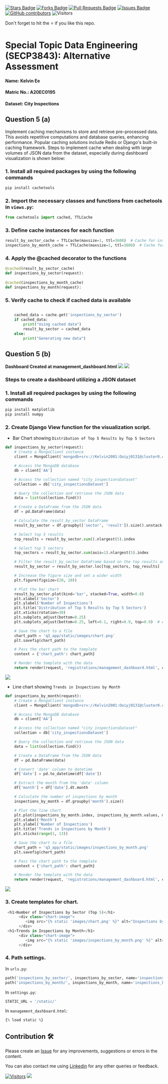 <a href="https://github.com/drshahizan/SECP3843/stargazers"><img src="https://img.shields.io/github/stars/drshahizan/SECP3843" alt="Stars Badge"/></a>
<a href="https://github.com/drshahizan/SECP3843/network/members"><img src="https://img.shields.io/github/forks/drshahizan/SECP3843" alt="Forks Badge"/></a>
<a href="https://github.com/drshahizan/SECP3843/pulls"><img src="https://img.shields.io/github/issues-pr/drshahizan/SECP3843" alt="Pull Requests Badge"/></a>
<a href="https://github.com/drshahizan/SECP3843/issues"><img src="https://img.shields.io/github/issues/drshahizan/SECP3843" alt="Issues Badge"/></a>
<a href="https://github.com/drshahizan/SECP3843/graphs/contributors"><img alt="GitHub contributors" src="https://img.shields.io/github/contributors/drshahizan/SECP3843?color=2b9348"></a>
![Visitors](https://api.visitorbadge.io/api/visitors?path=https%3A%2F%2Fgithub.com%2Fdrshahizan%2FSECP3843&labelColor=%23d9e3f0&countColor=%23697689&style=flat)


Don't forget to hit the :star: if you like this repo.

# Special Topic Data Engineering (SECP3843): Alternative Assessment

#### Name: Kelvin Ee
#### Matric No.: A20EC0195
#### Dataset: City Inspections

## Question 5 (a)
Implement caching mechanisms to store and retrieve pre-processed data. This avoids repetitive computations and database queries, enhancing performance. Popular caching solutions include Redis or Django's built-in caching framework. 
Steps to implement cache when dealing with large volumes of JSON data from the dataset, especially during dashboard visualization is shown below:

### 1. Install all required packages by using the following commands
```python
pip install cachetools
```
### 2. Import the necessary classes and functions from cachetools in `views.py`:
```python
from cachetools import cached, TTLCache
```
### 3. Define cache instances for each function
```python
result_by_sector_cache = TTLCache(maxsize=1, ttl=3600)  # Cache for inspections_by_sector
inspections_by_month_cache = TTLCache(maxsize=1, ttl=3600)  # Cache for inspections_by_month
```
### 4. Apply the @cached decorator to the functions
```python
@cached(result_by_sector_cache)
def inspections_by_sector(request):
    
@cached(inspections_by_month_cache)
def inspections_by_month(request):
```
### 5. Verify cache to check if cached data is available 
```python

    cached_data = cache.get('inspections_by_sector')
    if cached_data:
        print("Using cached data")
        result_by_sector = cached_data
    else:
        print("Generating new data")
```

## Question 5 (b)
<b>Dashboard Created at management_dashboard.html</b>
<img src="./files/image/barchart.png">
<img src="./files/image/trend.png">

### Steps to create a dashboard utilizing a JSON dataset

### 1. Install all required packages by using the following commands
```python
pip install matplotlib
pip install numpy
```
### 2. Create Django View function for the visualization script.
- Bar Chart showing `Distribution of Top 5 Results by Top 5 Sectors`
```python
def inspections_by_sector(request):
    # Create a MongoClient instance
    client = MongoClient('mongodb+srv://Kelvin2001:Ooiyj0131@cluster0.cokgc4s.mongodb.net/')

    # Access the MongoDB database
    db = client['AA']

    # Access the collection named "city_inspectionsDataset"
    collection = db['city_inspectionsDataset']

    # Query the collection and retrieve the JSON data
    data = list(collection.find())

    # Create a DataFrame from the JSON data
    df = pd.DataFrame(data)

    # Calculate the result_by_sector DataFrame
    result_by_sector = df.groupby(['sector', 'result']).size().unstack().fillna(0)

    # Select top 5 results
    top_results = result_by_sector.sum().nlargest(5).index

    # Select top 5 sectors
    top_sectors = result_by_sector.sum(axis=1).nlargest(5).index

    # Filter the result_by_sector DataFrame based on the top results and sectors
    result_by_sector = result_by_sector.loc[top_sectors, top_results]

    # Increase the figure size and set a wider width
    plt.figure(figsize=(20, 10))

    # Plot the bar chart
    result_by_sector.plot(kind='bar', stacked=True, width=0.8)
    plt.xlabel('Sector')
    plt.ylabel('Number of Inspections')
    plt.title('Distribution of Top 5 Results by Top 5 Sectors')
    plt.xticks(rotation=30)
    plt.subplots_adjust(bottom=0.25)
    plt.subplots_adjust(bottom=0.25, left=0.1, right=0.9, top=0.9)  # Adjust the margins as needed

    # Save the chart to a file
    chart_path = 'q3_app/static/images/chart.png' 
    plt.savefig(chart_path)

    # Pass the chart path to the template
    context = {'chart_path': chart_path}

    # Render the template with the data
    return render(request, 'registrations/management_dashboard.html', context)
```
<img src="./files/image/chart.png">

- Line chart showing `Trends in Inspections by Month`
```python
def inspections_by_month(request):
    # Create a MongoClient instance
    client = MongoClient('mongodb+srv://Kelvin2001:Ooiyj0131@cluster0.cokgc4s.mongodb.net/')

    # Access the MongoDB database
    db = client['AA']

    # Access the collection named "city_inspectionsDataset"
    collection = db['city_inspectionsDataset']

    # Query the collection and retrieve the JSON data
    data = list(collection.find())

    # Create a DataFrame from the JSON data
    df = pd.DataFrame(data)

    # Convert 'date' column to datetime
    df['date'] = pd.to_datetime(df['date'])

    # Extract the month from the 'date' column
    df['month'] = df['date'].dt.month

    # Calculate the number of inspections by month
    inspections_by_month = df.groupby('month').size()

    # Plot the line chart
    plt.plot(inspections_by_month.index, inspections_by_month.values, marker='o')
    plt.xlabel('Month')
    plt.ylabel('Number of Inspections')
    plt.title('Trends in Inspections by Month')
    plt.xticks(range(1, 13))

    # Save the chart to a file
    chart_path = 'q3_app/static/images/inspections_by_month.png'
    plt.savefig(chart_path)

    # Pass the chart path to the template
    context = {'chart_path': chart_path}

    # Render the template with the data
    return render(request, 'registrations/management_dashboard.html', context)
```
<img src="./files/image/inspections_by_month.png">

### 3. Create templates for chart.
```python
 <h1>Number of Inspections by Sector (Top 5)</h1>
      <div class="chart-image">
         <img src="{% static 'images/chart.png' %}" alt="Inspections by Sector" />
      </div>
 <h1>Trends in Inspections by Month</h1>
      <div class="chart-image">
         <img src="{% static 'images/inspections_by_month.png' %}" alt="Inspections by Sector" />
      </div>
```

### 4. Path settings.
In `urls.py`:
```python
path('inspections_by_sector/', inspections_by_sector, name='inspections_by_sector'),
path('inspections_by_month/', inspections_by_month, name='inspections_by_month'),
```
In `settings.py`:
```python
STATIC_URL = '/static/'
```
In `management_dashboard.html`:
```python
{% load static %}
```

## Contribution 🛠️
Please create an [Issue](https://github.com/drshahizan/special-topic-data-engineering/issues) for any improvements, suggestions or errors in the content.

You can also contact me using [Linkedin](https://www.linkedin.com/in/drshahizan/) for any other queries or feedback.

[![Visitors](https://api.visitorbadge.io/api/visitors?path=https%3A%2F%2Fgithub.com%2Fdrshahizan&labelColor=%23697689&countColor=%23555555&style=plastic)](https://visitorbadge.io/status?path=https%3A%2F%2Fgithub.com%2Fdrshahizan)
![](https://hit.yhype.me/github/profile?user_id=81284918)




